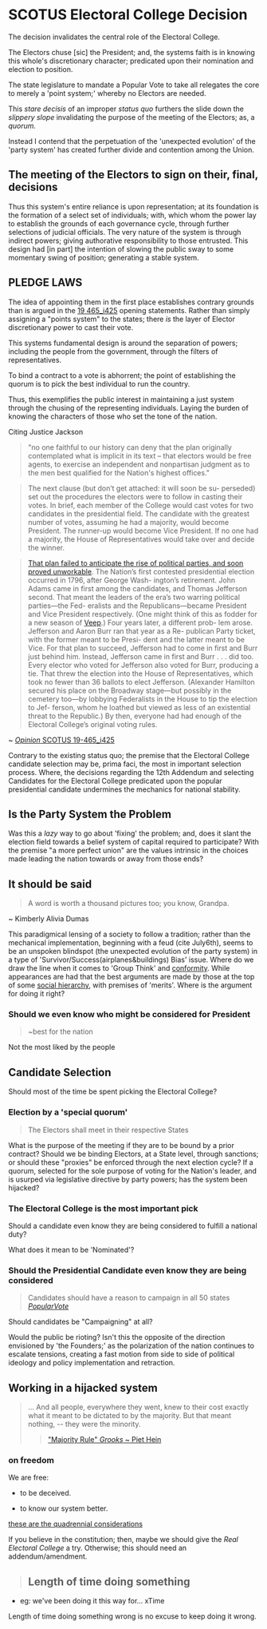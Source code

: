 # SCOTUS Electoral College Decision

The decision invalidates the central role of the Electoral College.

The Electors chuse [sic] the President; and, the systems faith is in knowing this whole's discretionary character; predicated upon their nomination and election to position.

The state legislature to mandate a Popular Vote to take all relegates the core to merely a 'point system;' whereby no Electors are needed.

This *stare decisis* of an improper *status quo* furthers the slide down the *slippery slope* invalidating the purpose of the meeting of the Electors; as, a *quorum.*

Instead I contend that the perpetuation of the 'unexpected evolution'<!--cite July 6ht--> of the 'party system' has created further divide and contention among the Union.

<!-- Time to make a timely decision when NV Stokkes issues present themselves, among other issues. -->

## The meeting of the Electors to sign on their, final, decisions

Thus this system's  entire reliance is upon representation; at its foundation is the formation of a select set of individuals; with, which whom the power lay to establish the grounds of each governance cycle, through further selections of judicial officials. The very nature of the system is through indirect  powers; giving authorative responsibility to those entrusted. This design had [in part] the intention of slowing the public sway to some momentary swing of position; generating a stable system.

<!-- Party picking of Electors +todo #todo cite -->

## PLEDGE LAWS

The idea of appointing them in the first place establishes contrary grounds than is argued in the [19 465_i425](https://www.supremecourt.gov/opinions/19pdf/19-465_i425.pdf) opening statements<!--"Bound Agents" https://github.com/ActionProjects/Actions/blame/ff3c393c5ab131975477a8aafde45c0fbb84776c/actions/pages/theSuits/Complaints/Presidential_Campaign/_resources/stateElectionPowers/electoralCollege/19-465_i425.md#L66-L68 & https://github.com/ActionProjects/Actions/blame/ff3c393c5ab131975477a8aafde45c0fbb84776c/actions/pages/theSuits/Complaints/Presidential_Campaign/_resources/stateElectionPowers/electoralCollege/19-465_i425.md#L113-L115-->. Rather than simply assigning a "points system" to the states; there *is* the layer of Elector discretionary power to cast their vote.

This systems fundamental design is around the separation of powers; including the people from the government, through the filters of representatives.<!--Challenge Term "Faithless" elector: https://github.com/ActionProjects/Actions/blame/ff3c393c5ab131975477a8aafde45c0fbb84776c/actions/pages/theSuits/Complaints/Presidential_Campaign/_resources/stateElectionPowers/electoralCollege/19-465_i425.md#L33 -->

To bind a contract to a vote is abhorrent; the point of establishing the quorum is to pick the best individual to run the country. <!--the people want it! ... 'explicitly prohibited' people are free to make the change for direct control-->

Thus, this exemplifies the public interest in maintaining a just system through the chusing of the representing individuals. Laying the burden of knowing the characters of those who set the tone of the nation.

Citing Justice Jackson
> "no one faithful to our history can deny that the plan originally contemplated what is implicit in its text – that electors would be free agents, to exercise an independent and nonpartisan judgment as to the men best qualified for the Nation's highest offices."

<!--
The history of recent debates around this seem to adjust words weightings; changing the context of them to a slanted perspective; with continued eschewing of the premise in the original document.

Firstly with the decisions set forth and further by the adherence to without requestioning of the faulty decision <!-- what's this called again? stare decisis to status quo --><!-- Justice Jackson spoke out on. {thought I fixed this one in pre-v.2-->

> The next clause (but don’t get attached: it will soon be su-
perseded) set out the procedures the electors were to follow
in casting their votes. In brief, each member of the College
would cast votes for two candidates in the presidential field.
The candidate with the greatest number of votes, assuming
he had a majority, would become President. The runner-up
would become Vice President. If no one had a majority, the
House of Representatives would take over and decide the
winner.

> [That plan failed to anticipate the rise of political parties,
and soon proved unworkable](https://github.com/ActionProjects/Actions/blame/ff3c393c5ab131975477a8aafde45c0fbb84776c/actions/pages/theSuits/Complaints/Presidential_Campaign/_resources/stateElectionPowers/electoralCollege/19-465_i425.md#L237-238). The Nation’s first contested
presidential election occurred in 1796, after George Wash-
ington’s retirement. John Adams came in first among the
candidates, and Thomas Jefferson second. That meant the
leaders of the era’s two warring political parties—the Fed-
eralists and the Republicans—became President and Vice
President respectively. (One might think of this as fodder
for a new season of [Veep](https://www.imdb.com/title/tt1759761/).) Four years later, a different prob-
lem arose. Jefferson and Aaron Burr ran that year as a Re-
publican Party ticket, with the former meant to be Presi-
dent and the latter meant to be Vice. For that plan to
succeed, Jefferson had to come in first and Burr just behind
him. Instead, Jefferson came in first and Burr . . . did too.
Every elector who voted for Jefferson also voted for Burr,
producing a tie. That threw the election into the House of
Representatives, which took no fewer than 36 ballots to
elect Jefferson. (Alexander Hamilton secured his place on
the Broadway stage—but possibly in the cemetery too—by
lobbying Federalists in the House to tip the election to Jef-
ferson, whom he loathed but viewed as less of an existential
threat to the Republic.) By then, everyone had had enough
of the Electoral College’s original voting rules.

~ [*Opinion* SCOTUS 19-465_i425](https://www.supremecourt.gov/opinions/19pdf/19-465_i425.pdf)

<!--Who is "everyone"?-->

<!-- Constitutional Power of establishing a political party --><!-- Freedom tho! -->

<!--(One might think of this as fodder
for a new season of Veep.)--> <!--really? Does the VP Control anything? Even w/out a vote? Do both sides get something? What would we learn about the selected's abilities to work on the nation?-->

<!--What is the problem with opposing political parties representing Presidential and Vice- offices? How is this "unworkable"? Is it not stated in the constitution that it is decided by the House'o'Rep's?-->

Contrary to the existing status quo; the premise that the Electoral College candidate selection may be, prima faci, the most in important selection process. Where, the decisions regarding the 12th Addendum and selecting Candidates for the Electoral College predicated upon the popular presidential candidate undermines the mechanics for national <!--policy -->stability.

## Is the Party System the Problem

Was this a *lazy* way to go about 'fixing' the problem; and, does it slant the election field towards a belief system of capital required to participate? With the premise "a more perfect union" are the values intrinsic in the choices made leading the nation towards or away from those ends?
<!--Aren't parties inherently, also bound to, special interests?-->

## It should be said

<!--Let's fill this paper with fluffy words to immaculate how we enunciate the points to be had; poigniantly painting the paradigm in a shade with word choice and selection; changing the way you make the interpretation; through a lensing senstation.

There are things which are blatantly more easily observed in the forest than from out of it and visa~versa.-->

> A word is worth a thousand pictures too; you know, Grandpa.

~ Kimberly Alivia Dumas

This paradigmical lensing of a society to follow a tradition; rather than the mechanical implementation, beginning with a feud (cite July6th), seems to be an unspoken blindspot (the unexpected evolution of the party system) in a type of 'Survivor/Success(airplanes&buildings) Bias'<!--cite correct bias'--> issue. Where do we draw the line when it comes to 'Group Think' and [conformity](https://en.wikipedia.org/wiki/Asch_conformity_experiments). While appearances are had that the best arguments are made by those at the top of some [social hierarchy](https://courses.lumenlearning.com/boundless-sociology/chapter/the-class-structure-in-the-u-s/), with premises of 'merits'<!--; established by time-->. Where is<!--has--> the argument<!--been--> for doing it right?

### Should we even know who might be considered for President

> ~best for the nation

Not the most liked by the people

## Candidate Selection

Should most of the time be spent picking the Electoral College?

### Election by a 'special quorum'

<!-- explicite consistitutional stateents +cite July6th; cite constitution -->
> The Electors shall meet in their respective States

What is the purpose of the meeting if they are to be bound by a prior contract?
Should we be binding Electors, at a State level, through sanctions; or should these "proxies" be enforced through the next election cycle?
If a quorum, selected for the sole purpose of voting for the Nation's leader, and is usurped via legislative directive by party powers; has the system been hijacked?

### The Electoral College is the most important pick

<!-- best for the country doesn't mean liked by the people -->
<!-- cite emotional response studies, dials on videos during Obama speeches; etc... -->

Should a candidate even know they are being considered to fulfill a national duty?

What does it mean to be 'Nominated'?

### Should the Presidential Candidate even know they are being considered

> Candidates should have a reason to campaign in all 50 states
*[PopularVote](https://www.nationalpopularvote.com/state-status)*

Should candidates be "Campaigning" at all?

Would the public be rioting? Isn't this the opposite of the direction envisioned by 'the Founders;' as the polarization of the nation continues to escalate tensions, creating a fast motion from side to side of political ideology and policy implementation and retraction.

## Working in a hijacked system

<!--### on the financial system--><!--words!ComeBack! {HASH}-->
> ... And all people, everywhere they went,
knew to their cost exactly what it meant
to be dictated to by the majority.
But that meant nothing, -- they were the minority.
> > ["Majority Rule" *Grooks* ~ Piet Hein](https://web.archive.org/web/20201101090705/http://www.sophilos.net/GrooksofPietHein.htm)

### on freedom

We are free:

- to be deceived.

<!--if ignorance makes us happier.-->
<!--
#### Think of a {--} gang (partyRings)

#### bRacketeering systems

## Financial Advancements - Disenfranchise

FEC Homepage
![raisedContributions](_assets/FECgov-homepage.PNG)

### Bloomburg spends $600mil {wait, updating}

### Transients are able to contribute

## Equal voices and freedom of speech by the dollar.
-->
<!-- to read use THIS HASH sent/txt'd to some people -->

- to know our system better.

[these are the quadrennial considerations](https://en.wikipedia.org/wiki/List_of_2016_United_States_presidential_electors)

If you believe in the constitution; then, maybe we should give the *Real Electoral College* a try. Otherwise; this should need an addendum/amendment.

<!-- SCOTUS's job is, as I see it, to preserve freedoms; maintain the integrity of the mechanics of the system. Eroding the separation of powers is a poor decision. -->

> ## Length of time doing something

- eg: we've been doing it this way for... xTime

Length of time doing something wrong is no excuse to keep doing it wrong.
